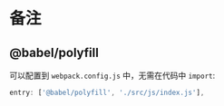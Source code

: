 # 备注

## @babel/polyfill

可以配置到 `webpack.config.js` 中，无需在代码中 `import`:

```javascript
entry: ['@babel/polyfill', './src/js/index.js'],
```